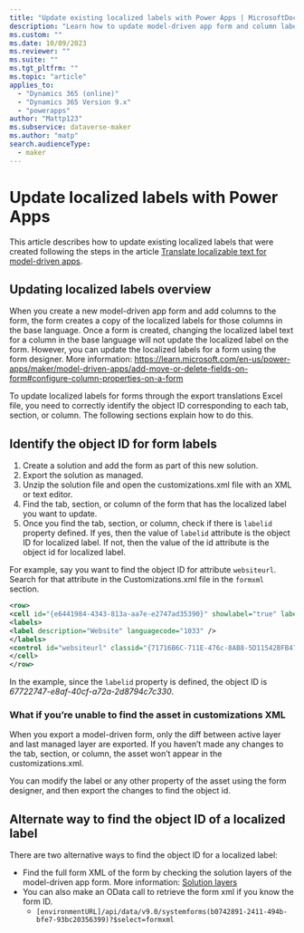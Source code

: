```yaml
---
title: "Update existing localized labels with Power Apps | MicrosoftDocs"
description: "Learn how to update model-driven app form and column labels that have been translated."
ms.custom: ""
ms.date: 10/09/2023
ms.reviewer: ""
ms.suite: ""
ms.tgt_pltfrm: ""
ms.topic: "article"
applies_to: 
  - "Dynamics 365 (online)"
  - "Dynamics 365 Version 9.x"
  - "powerapps"
author: "Mattp123"
ms.subservice: dataverse-maker
ms.author: "matp"
search.audienceType: 
  - maker
---
```

# Update localized labels with Power Apps

This article describes how to update existing localized labels that were created following the steps in the article [Translate localizable text for model-driven apps](../model-driven-apps/translate-localizable-text.md).

## Updating localized labels overview

When you create a new model-driven app form and add columns to the form, the form creates a copy of the localized labels for those columns in the base language. Once a form is created, changing the localized label text for a column in the base language will not update the localized label on the form. However, you can update the localized labels for a form using the form designer. More information:  https://learn.microsoft.com/en-us/power-apps/maker/model-driven-apps/add-move-or-delete-fields-on-form#configure-column-properties-on-a-form 

To update localized labels for forms through the export translations Excel file, you need to correctly identify the object ID corresponding to each tab, section, or column. The following sections explain how to do this.

## Identify the object ID for form labels

1. Create a solution and add the form as part of this new solution. 
1. Export the solution as managed. 
1. Unzip the solution file and open the customizations.xml file with an XML or text editor.
1. Find the tab, section, or column of the form that has the localized label you want to update.  
1. Once you find the tab, section, or column, check if there is `labelid` property defined. If yes, then the value of `labelid` attribute is the object ID for localized label. If not, then the value of the id attribute is the object id for localized label.

For example, say you want to find the object ID for attribute `websiteurl`. Search for that attribute in the Customizations.xml file in the `formxml` section.

```xml
<row> 
<cell id="{e6441984-4343-813a-aa7e-e2747ad35390}" showlabel="true" labelid="{67722747-e8af-40cf-a72a-2d8794c7c330}"> 
<labels> 
<label description="Website" languagecode="1033" /> 
</labels> 
<control id="websiteurl" classid="{71716B6C-711E-476c-8AB8-5D11542BFB47}" datafieldname="websiteurl" disabled="false" /> 
</cell> 
</row>
```

In the example, since the `labelid` property is defined, the object ID is *67722747-e8af-40cf-a72a-2d8794c7c330*.

### What if you’re unable to find the asset in customizations XML

When you export a model-driven form, only the diff between active layer and last managed layer are exported. If you haven’t made any changes to the tab, section, or column, the asset won’t appear in the customizations.xml.

You can modify the label or any other property of the asset using the form designer, and then export the changes to find the object id.

## Alternate way to find the object ID of a localized label

There are two alternative ways to find the object ID for a localized label:

- Find the full form XML of the form by checking the solution layers of the model-driven app form. More information: [Solution layers](solution-layers.md)
- You can also make an OData call to retrieve the form xml if you know the form ID. 
  - `[environmentURL]/api/data/v9.0/systemforms(b0742891-2411-494b-bfe7-93bc20356399)?$select=formxml`

